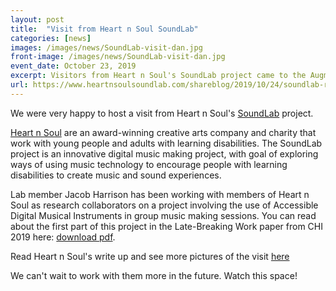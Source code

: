 ```yaml
---
layout: post
title:  "Visit from Heart n Soul SoundLab"
categories: [news]
images: /images/news/SoundLab-visit-dan.jpg
front-image: /images/news/SoundLab-visit-dan.jpg
event_date: October 23, 2019
excerpt: Visitors from Heart n Soul's SoundLab project came to the Augmented Instruments Lab
url: https://www.heartnsoulsoundlab.com/shareblog/2019/10/24/soundlab-roadtrip
---
```


We were very happy to host a visit from Heart n Soul's [SoundLab](https://www.heartnsoulsoundlab.com/) project.

[Heart n Soul](https://www.heartnsoul.co.uk/) are an award-winning creative arts company and charity that work with young people and adults with learning disabilities. The SoundLab project is an innovative digital music making project, with goal of exploring ways of using music technology to encourage people with learning disabilities to create music and sound experiences.

Lab member Jacob Harrison has been working with members of Heart n Soul as research collaborators on a project involving the use of Accessible Digital Musical Instruments in group music making sessions. You can read about the first part of this project in the Late-Breaking Work paper from CHI 2019 here: [download pdf](https://dl.acm.org/citation.cfm?id=3313037).

Read Heart n Soul's write up and see more pictures of the visit [here](https://www.heartnsoulsoundlab.com/shareblog/2019/10/24/soundlab-roadtrip)

We can't wait to work with them more in the future. Watch this space!

